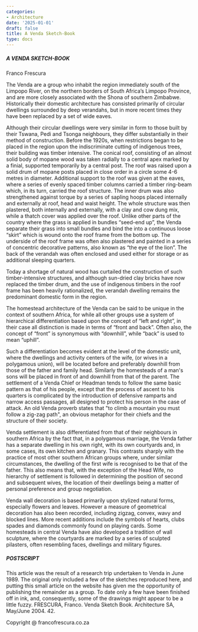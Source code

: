 ```yaml
---
categories:
- Architecture
date: '2025-01-01'
draft: false
title: A Venda Sketch-Book
type: docs
---
```


##### A VENDA SKETCH-BOOK

Franco Frescura

The Venda are a group who inhabit the region immediately south of the Limpopo River, on the northern borders of South Africa’s Limpopo Province, and are more closely associated with the Shona of southern Zimbabwe. Historically their domestic architecture has consisted primarily of circular dwellings surrounded by deep verandahs, but in more recent times they have been replaced by a set of wide eaves.

Although their circular dwellings were very similar in form to those built by their Tswana, Pedi and Tsonga neighbours, they differ substantially in their method of construction. Before the 1920s, when restrictions began to be placed in the region upon the indiscriminate cutting of indigenous trees, their building was timber intensive. The conical roof, consisting of an almost solid body of mopane wood was taken radially to a central apex marked by a finial, supported temporarily by a central post. The roof was raised upon a solid drum of mopane posts placed in close order in a circle some 4-6 metres in diameter. Additional support to the roof was given at the eaves, where a series of evenly spaced timber columns carried a timber ring-beam which, in its turn, carried the roof structure. The inner drum was also strengthened against torque by a series of sapling hoops placed internally and externally at roof, head and waist height. The whole structure was then plastered, both internally and externally, with a clay and cow dung mix, while a thatch cover was applied over the roof. Unlike other parts of the country where the grass is applied in bundles “seed-end up”, the Venda separate their grass into small bundles and bind the into a continuous loose “skirt” which is wound onto the roof frame from the bottom up. The underside of the roof frame was often also plastered and painted in a series of concentric decorative patterns, also known as “the eye of the lion”. The back of the verandah was often enclosed and used either for storage or as additional sleeping quarters.

Today a shortage of natural wood has curtailed the construction of such timber-intensive structures, and although sun-dried clay bricks have now replaced the timber drum, and the use of indigenous timbers in the roof frame has been heavily rationalized, the verandah dwelling remains the predominant domestic form in the region.

The homestead architecture of the Venda can be said to be unique in the context of southern Africa, for while all other groups use a system of hierarchical differentiation based upon the concept of “left and right”, in their case all distinction is made in terms of “front and back”. Often also, the concept of “front” is synonymous with “downhill”, while “back” is used to mean “uphill”.

Such a differentiation becomes evident at the level of the domestic unit, where the dwellings and activity centers of the wife, (or wives in a polygamous union), will be located before and preferably downhill from those of the father and family head. Similarly the homesteads of a man's sons will be placed in front of and downhill from that of the parent. The settlement of a Venda Chief or Headman tends to follow the same basic pattern as that of his people, except that the process of ascent to his quarters is complicated by the introduction of defensive ramparts and narrow access passages, all designed to protect his person in the case of attack. An old Venda proverb states that "to climb a mountain you must follow a zig-zag path", an obvious metaphor for their chiefs and the structure of their society.

Venda settlement is also differentiated from that of their neighbours in southern Africa by the fact that, in a polygamous marriage, the Venda father has a separate dwelling in his own right, with its own courtyards and, in some cases, its own kitchen and granary. This contrasts sharply with the practice of most other southern African groups where, under similar circumstances, the dwelling of the first wife is recognised to be that of the father. This also means that, with the exception of the Head Wife, no hierarchy of settlement is followed in determining the position of second and subsequent wives, the location of their dwellings being a matter of personal preference and group negotiation.

Venda wall decoration is based primarily upon stylized natural forms, especially flowers and leaves. However a measure of geometrical decoration has also been recorded, including zigzag, convex, wavy and blocked lines. More recent additions include the symbols of hearts, clubs spades and diamonds commonly found on playing cards. Some homesteads in central Venda have also developed a tradition of wall sculpture, where the courtyards are marked by a series of sculpted pilasters, often resembling faces, dwellings and military figures.

##### POSTSCRIPT

This article was the result of a research trip undertaken to Venda in June 1989. The original only included a few of the sketches reproduced here, and putting this small article on the website has given me the opportunity of publishing the remainder as a group. To date only a few have been finished off in ink, and, consequently, some of the drawings might appear to be a little fuzzy. FRESCURA, Franco. Venda Sketch Book. Architecture SA, May/June 2004. 42.

Copyright @ francofrescura.co.za